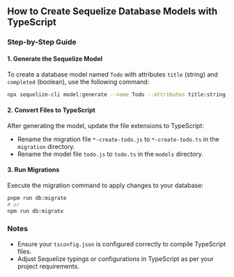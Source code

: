## How to Create Sequelize Database Models with TypeScript

### Step-by-Step Guide

#### 1. Generate the Sequelize Model

To create a database model named `Todo` with attributes `title` (string) and `completed` (boolean), use the following command:

```bash
npx sequelize-cli model:generate --name Todo --attributes title:string,completed:boolean
```

#### 2. Convert Files to TypeScript

After generating the model, update the file extensions to TypeScript:

- Rename the migration file `*-create-todo.js` to `*-create-todo.ts` in the `migration` directory.
- Rename the model file `todo.js` to `todo.ts` in the `models` directory.

#### 3. Run Migrations

Execute the migration command to apply changes to your database:

```bash
pnpm run db:migrate
# or
npm run db:migrate
```

### Notes

- Ensure your `tsconfig.json` is configured correctly to compile TypeScript files.
- Adjust Sequelize typings or configurations in TypeScript as per your project requirements.
